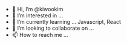 - 👋 Hi, I’m @kiwookim
- 👀 I’m interested in ...
- 🌱 I’m currently learning ... Javascript, React
- 💞️ I’m looking to collaborate on ...
- 📫 How to reach me ...

<!---
kiwookim/kiwookim is a ✨ special ✨ repository because its `README.md` (this file) appears on your GitHub profile.
You can click the Preview link to take a look at your changes.
--->
